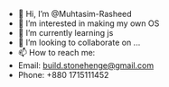 - 👋 Hi, I’m @Muhtasim-Rasheed
- 👀 I’m interested in making my own OS
- 🌱 I’m currently learning js
- 💞️ I’m looking to collaborate on ...
- 📫 How to reach me:
-    Email: build.stonehenge@gmail.com
-    Phone: +880 1715111452

<!---
Muhtasim-Rasheed/Muhtasim-Rasheed is a ✨ special ✨ repository because its `README.md` (this file) appears on your GitHub profile.
You can click the Preview link to take a look at your changes.
--->
